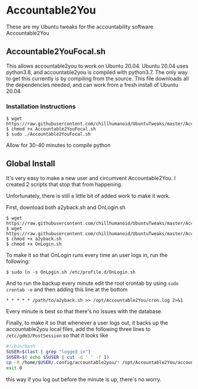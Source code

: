 # Accountable2You
These are my Ubuntu tweaks for the accountability software Accountable2You

## Accountable2YouFocal.sh
This allows accountable2you to work on Ubuntu 20.04. Ubuntu 20.04 uses python3.8, and accountable2you is compiled with python3.7. The only way to get this currently is by compiling from the source. This file downloads all the dependencies needed, and can work from a fresh install of Ubuntu 20.04. 

### Installation Instructions
```
$ wget https://raw.githubusercontent.com/chillhumanoid/UbuntuTweaks/master/Accountable2You/Accountable2YouFocal.sh
$ chmod +x Accountable2YouFocal.sh
$ sudo ./Accountable2YouFocal.sh
```
Allow for 30-40 minutes to compile python

## Global Install
It's very easy to make a new user and circumvent Accountable2You. I created 2 scripts that stop that from happening. 

Unfortunately, there is still a little bit of added work to make it work. 

First, download both a2yback.sh and OnLogin.sh

```
$ wget https://raw.githubusercontent.com/chillhumanoid/UbuntuTweaks/master/Accountable2You/a2yback.sh
$ wget https://raw.githubusercontent.com/chillhumanoid/UbuntuTweaks/master/Accountable2You/OnLogin.sh
$ chmod +x a2yback.sh
$ chmod +x OnLogin.sh
```

To make it so that OnLogin runs every time an user logs in, run the following:

```
$ sudo ln -s OnLogin.sh /etc/profile.d/OnLogin.sh
```

And to run the backup every minute edit the root crontab by using ```sudo crontab -e``` and then adding this line at the bottom

```
* * * * * /path/to/a2yback.sh >> /opt/Accountable2You/cron.log 2>&1
```

Every minute is best so that there's no issues with the database. 

Finally, to make it so that whenever a user logs out, it backs up the accountable2you local files, add the following three lines to ```/etc/gdm3/PostSession``` so that it looks like

```bash
#!/bin/bash
SUSER=$(last | grep "logged in")
SUSER=$( echo $SUSER | cut -d ' ' -f 1)
cp -R /home/$USER/.config/accountable2you/* /opt/Accountable2You/accountable2you
exit 0
```

this way if you log out before the minute is up, there's no worry. 
